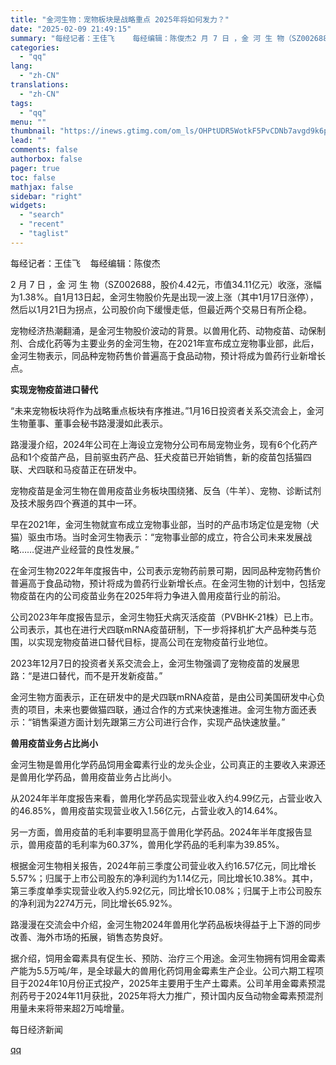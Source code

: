 ```yaml
---
title: "金河生物：宠物板块是战略重点 2025年将如何发力？"
date: "2025-02-09 21:49:15"
summary: "每经记者：王佳飞    每经编辑：陈俊杰2 月 7 日 ，金 河 生 物（SZ002688，股价4...."
categories:
  - "qq"
lang:
  - "zh-CN"
translations:
  - "zh-CN"
tags:
  - "qq"
menu: ""
thumbnail: "https://inews.gtimg.com/om_ls/OHPtUDR5WotkF5PvCDNb7avgd9k6pDDZEz9-ClFKjZnn0AA_640360/0"
lead: ""
comments: false
authorbox: false
pager: true
toc: false
mathjax: false
sidebar: "right"
widgets:
  - "search"
  - "recent"
  - "taglist"
---
```


每经记者：王佳飞    每经编辑：陈俊杰

2 月 7 日 ，金 河 生 物（SZ002688，股价4.42元，市值34.11亿元）收涨，涨幅为1.38%。自1月13日起，金河生物股价先是出现一波上涨（其中1月17日涨停），然后以1月21日为拐点，公司股价向下缓慢走低，但最近两个交易日有所企稳。

宠物经济热潮翻涌，是金河生物股价波动的背景。以兽用化药、动物疫苗、动保制剂、合成化药等为主要业务的金河生物，在2021年宣布成立宠物事业部，此后，金河生物表示，同品种宠物药售价普遍高于食品动物，预计将成为兽药行业新增长点。

**实现宠物疫苗进口替代**

“未来宠物板块将作为战略重点板块有序推进。”1月16日投资者关系交流会上，金河生物董事、董事会秘书路漫漫如此表示。

路漫漫介绍，2024年公司在上海设立宠物分公司布局宠物业务，现有6个化药产品和1个疫苗产品，目前驱虫药产品、狂犬疫苗已开始销售，新的疫苗包括猫四联、犬四联和马疫苗正在研发中。

宠物疫苗是金河生物在兽用疫苗业务板块围绕猪、反刍（牛羊）、宠物、诊断试剂及技术服务四个赛道的其中一环。

早在2021年，金河生物就宣布成立宠物事业部，当时的产品市场定位是宠物（犬猫）驱虫市场。当时金河生物表示：“宠物事业部的成立，符合公司未来发展战略……促进产业经营的良性发展。”

在金河生物2022年年度报告中，公司表示宠物药前景可期，因同品种宠物药售价普遍高于食品动物，预计将成为兽药行业新增长点。在金河生物的计划中，包括宠物疫苗在内的公司疫苗业务在2025年将力争进入兽用疫苗行业的前沿。

公司2023年年度报告显示，金河生物狂犬病灭活疫苗（PVBHK-21株）已上市。公司表示，其也在进行犬四联mRNA疫苗研制，下一步将择机扩大产品种类与范围，以实现宠物疫苗进口替代目标，提高公司在宠物疫苗行业地位。

2023年12月7日的投资者关系交流会上，金河生物强调了宠物疫苗的发展思路：“是进口替代，而不是开发新疫苗。”

金河生物方面表示，正在研发中的是犬四联mRNA疫苗，是由公司美国研发中心负责的项目，未来也要做猫四联，通过合作的方式来快速推进。金河生物方面还表示：“销售渠道方面计划先跟第三方公司进行合作，实现产品快速放量。”

**兽用疫苗业务占比尚小**

金河生物是兽用化学药品饲用金霉素行业的龙头企业，公司真正的主要收入来源还是兽用化学药品，兽用疫苗业务占比尚小。

从2024年半年度报告来看，兽用化学药品实现营业收入约4.99亿元，占营业收入的46.85%，兽用疫苗实现营业收入1.56亿元，占营业收入的14.64%。

另一方面，兽用疫苗的毛利率要明显高于兽用化学药品。2024年半年度报告显示，兽用疫苗的毛利率为60.37%，兽用化学药品的毛利率为39.85%。

根据金河生物相关报告，2024年前三季度公司营业收入约16.57亿元，同比增长5.57%；归属于上市公司股东的净利润约为1.14亿元，同比增长10.38%。其中，第三季度单季实现营业收入约5.92亿元，同比增长10.08%；归属于上市公司股东的净利润为2274万元，同比增长65.92%。

路漫漫在交流会中介绍，金河生物2024年兽用化学药品板块得益于上下游的同步改善、海外市场的拓展，销售态势良好。

据介绍，饲用金霉素具有促生长、预防、治疗三个用途。金河生物拥有饲用金霉素产能为5.5万吨/年，是全球最大的兽用化药饲用金霉素生产企业。公司六期工程项目于2024年10月份正式投产，2025年主要用于生产土霉素。公司羊用金霉素预混剂药号于2024年11月获批，2025年将大力推广，预计国内反刍动物金霉素预混剂用量未来将带来超2万吨增量。

  

每日经济新闻

[qq](https://new.qq.com/rain/a/20250209A0678E00)
